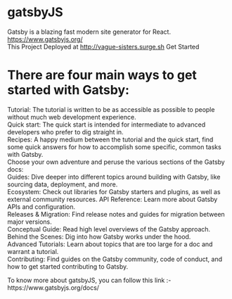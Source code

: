 # gatsbyJS
Gatsby is a blazing fast modern site generator for React.  https://www.gatsbyjs.org/ <br>
This Project Deployed at http://vague-sisters.surge.sh
Get Started

 <h1>There are four main ways to get started with Gatsby: </h1>
<p>
    Tutorial: The tutorial is written to be as accessible as possible to people without much web development experience. <br>
    Quick start: The quick start is intended for intermediate to advanced developers who prefer to dig straight in.<br>
    Recipes: A happy medium between the tutorial and the quick start, find some quick answers for how to accomplish some specific, common tasks with Gatsby.<br>
    Choose your own adventure and peruse the various sections of the Gatsby docs:<br>
        Guides: Dive deeper into different topics around building with Gatsby, like sourcing data, deployment, and more. <br>
        Ecosystem: Check out libraries for Gatsby starters and plugins, as well as external community resources.
        API Reference: Learn more about Gatsby APIs and configuration. <br>
        Releases & Migration: Find release notes and guides for migration between major versions. <br>
        Conceptual Guide: Read high level overviews of the Gatsby approach. <br>
        Behind the Scenes: Dig into how Gatsby works under the hood. <br>
        Advanced Tutorials: Learn about topics that are too large for a doc and warrant a tutorial. <br>
        Contributing: Find guides on the Gatsby community, code of conduct, and how to get started contributing to Gatsby. <br>
</p>
To know more about gatsbyJS, you can follow this link :- https://www.gatsbyjs.org/docs/

